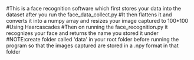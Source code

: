 #This is a face recognition software which first stores your data into the dataset after you run the face_data_collect.py 
#It then flattens it and converts it into a numpy array and resizes your image captured to 100*100
#Using Haarcascades 
#Then on running the face_recognition.py it recognizes your face and returns the name you stored it under
#NOTE:create folder called 'data' in your root folder before running the program so that the images captured are stored in a .npy format in that folder
